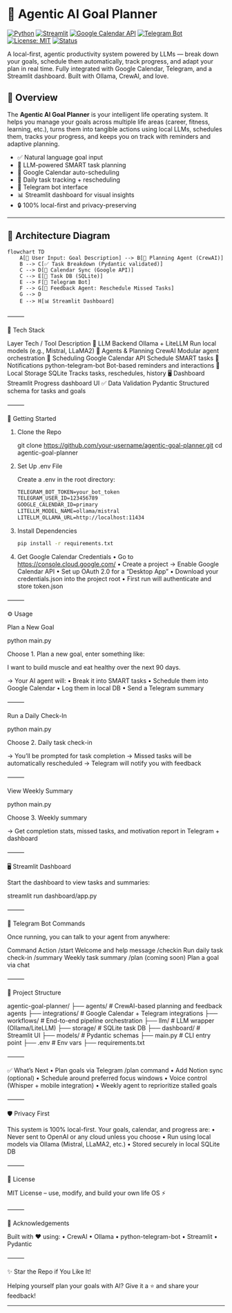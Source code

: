# 🧠 Agentic AI Goal Planner


[![Python](https://img.shields.io/badge/python-3.10%2B-blue?logo=python)](https://www.python.org/downloads/)
[![Streamlit](https://img.shields.io/badge/Streamlit-%E2%9C%A8-red?logo=streamlit)](https://streamlit.io/)
[![Google Calendar API](https://img.shields.io/badge/Google%20Calendar-API-blue?logo=googlecalendar)](https://developers.google.com/calendar)
[![Telegram Bot](https://img.shields.io/badge/Telegram-Bot-2CA5E0?logo=telegram)](https://core.telegram.org/bots)
[![License: MIT](https://img.shields.io/badge/License-MIT-green.svg)](LICENSE)
[![Status](https://img.shields.io/badge/status-active-brightgreen)](#)

A local-first, agentic productivity system powered by LLMs — break down your goals, schedule them automatically, track progress, and adapt your plan in real time. Fully integrated with Google Calendar, Telegram, and a Streamlit dashboard. Built with Ollama, CrewAI, and love.


## 📌 Overview

The **Agentic AI Goal Planner** is your intelligent life operating system. It helps you manage your goals across multiple life areas (career, fitness, learning, etc.), turns them into tangible actions using local LLMs, schedules them, tracks your progress, and keeps you on track with reminders and adaptive planning.

- ✅ Natural language goal input
- 🧠 LLM-powered SMART task planning
- 📅 Google Calendar auto-scheduling
- 🔁 Daily task tracking + rescheduling
- 💬 Telegram bot interface
- 📊 Streamlit dashboard for visual insights
- 🔒 100% local-first and privacy-preserving

---

## 🧠 Architecture Diagram

```
flowchart TD
    A[🧑 User Input: Goal Description] --> B[🤖 Planning Agent (CrewAI)]
    B --> C[✅ Task Breakdown (Pydantic validated)]
    C --> D[📅 Calendar Sync (Google API)]
    C --> E[💽 Task DB (SQLite)]
    E --> F[📲 Telegram Bot]
    F --> G[🤖 Feedback Agent: Reschedule Missed Tasks]
    G --> D
    E --> H[📊 Streamlit Dashboard]
```


⸻

🧰 Tech Stack

Layer	Tech / Tool	Description
💬 LLM Backend	Ollama + LiteLLM	Run local models (e.g., Mistral, LLaMA2)
🧠 Agents & Planning	CrewAI	Modular agent orchestration
📆 Scheduling	Google Calendar API	Schedule SMART tasks
💬 Notifications	python-telegram-bot	Bot-based reminders and interactions
💽 Local Storage	SQLite	Tracks tasks, reschedules, history
🖥 Dashboard	Streamlit	Progress dashboard UI
✅ Data Validation	Pydantic	Structured schema for tasks and goals



⸻

🚀 Getting Started

1. Clone the Repo
	
	git clone https://github.com/your-username/agentic-goal-planner.git
	cd agentic-goal-planner

2. Set Up .env File
	
	Create a .env in the root directory:
	```markdown
	TELEGRAM_BOT_TOKEN=your_bot_token
	TELEGRAM_USER_ID=123456789
	GOOGLE_CALENDAR_ID=primary
	LITELLM_MODEL_NAME=ollama/mistral
	LITELLM_OLLAMA_URL=http://localhost:11434
	```
3. Install Dependencies

	```bash
	pip install -r requirements.txt
	```

4. Get Google Calendar Credentials
	•	Go to https://console.cloud.google.com/
	•	Create a project → Enable Google Calendar API
	•	Set up OAuth 2.0 for a “Desktop App”
	•	Download your credentials.json into the project root
	•	First run will authenticate and store token.json

⸻

⚙️ Usage

Plan a New Goal

python main.py

Choose 1. Plan a new goal, enter something like:

I want to build muscle and eat healthy over the next 90 days.

→ Your AI agent will:
	•	Break it into SMART tasks
	•	Schedule them into Google Calendar
	•	Log them in local DB
	•	Send a Telegram summary

⸻

Run a Daily Check-In

python main.py

Choose 2. Daily task check-in

→ You’ll be prompted for task completion
→ Missed tasks will be automatically rescheduled
→ Telegram will notify you with feedback

⸻

View Weekly Summary

python main.py

Choose 3. Weekly summary

→ Get completion stats, missed tasks, and motivation report in Telegram + dashboard

⸻

🖥 Streamlit Dashboard

Start the dashboard to view tasks and summaries:

streamlit run dashboard/app.py



⸻

🤖 Telegram Bot Commands

Once running, you can talk to your agent from anywhere:

Command	Action
/start	Welcome and help message
/checkin	Run daily task check-in
/summary	Weekly task summary
/plan (coming soon)	Plan a goal via chat



⸻

🧩 Project Structure

agentic-goal-planner/
├── agents/                  # CrewAI-based planning and feedback agents
├── integrations/            # Google Calendar + Telegram integrations
├── workflows/               # End-to-end pipeline orchestration
├── llm/                     # LLM wrapper (Ollama/LiteLLM)
├── storage/                 # SQLite task DB
├── dashboard/               # Streamlit UI
├── models/                  # Pydantic schemas
├── main.py                  # CLI entry point
├── .env                     # Env vars
├── requirements.txt



⸻

✅ What’s Next
	•	Plan goals via Telegram /plan command
	•	Add Notion sync (optional)
	•	Schedule around preferred focus windows
	•	Voice control (Whisper + mobile integration)
	•	Weekly agent to reprioritize stalled goals

⸻

🛡 Privacy First

This system is 100% local-first. Your goals, calendar, and progress are:
	•	Never sent to OpenAI or any cloud unless you choose
	•	Run using local models via Ollama (Mistral, LLaMA2, etc.)
	•	Stored securely in local SQLite DB

⸻

📖 License

MIT License – use, modify, and build your own life OS ⚡

⸻

👋 Acknowledgements

Built with ❤️ using:
	•	CrewAI
	•	Ollama
	•	python-telegram-bot
	•	Streamlit
	•	Pydantic

⸻

✨ Star the Repo if You Like It!

Helping yourself plan your goals with AI?
Give it a ⭐ and share your feedback!

---